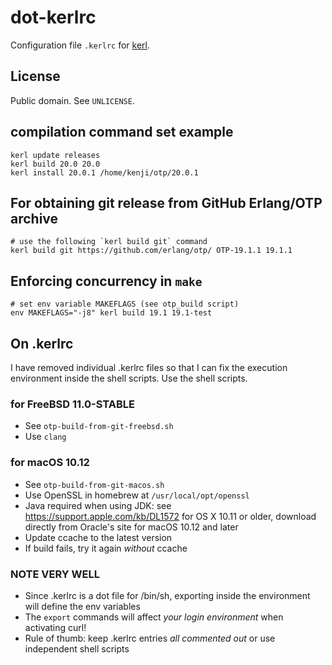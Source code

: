 # dot-kerlrc

Configuration file `.kerlrc` for [kerl](https://github.com/kerl/kerl/).

## License

Public domain. See `UNLICENSE`.

## compilation command set example

    kerl update releases
    kerl build 20.0 20.0
    kerl install 20.0.1 /home/kenji/otp/20.0.1

## For obtaining git release from GitHub Erlang/OTP archive

    # use the following `kerl build git` command
    kerl build git https://github.com/erlang/otp/ OTP-19.1.1 19.1.1

## Enforcing concurrency in `make`

    # set env variable MAKEFLAGS (see otp_build script)
    env MAKEFLAGS="-j8" kerl build 19.1 19.1-test

## On .kerlrc

I have removed individual .kerlrc files so that I can fix the execution environment inside the shell scripts. Use the shell scripts.

### for FreeBSD 11.0-STABLE

* See `otp-build-from-git-freebsd.sh`
* Use `clang`

### for macOS 10.12

* See `otp-build-from-git-macos.sh`
* Use OpenSSL in homebrew at `/usr/local/opt/openssl`
* Java required when using JDK: see <https://support.apple.com/kb/DL1572> for OS X 10.11 or older, download directly from Oracle's site for macOS 10.12 and later
* Update ccache to the latest version
* If build fails, try it again *without* ccache

### NOTE VERY WELL

* Since .kerlrc is a dot file for /bin/sh, exporting inside the environment will define the env variables
* The `export` commands will affect *your login environment* when activating curl!
* Rule of thumb: keep .kerlrc entries *all commented out* or use independent shell scripts
